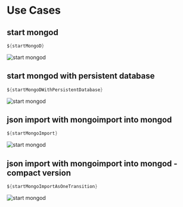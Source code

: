 # Use Cases

## start mongod                                       

```java
${startMongoD}
```

![start mongod](${startMongoD.graph.svg})

## start mongod with persistent database

```java
${startMongoDWithPersistentDatabase}
```

![start mongod](${startMongoDWithPersistentDatabase.graph.svg})
               
## json import with mongoimport into mongod

```java
${startMongoImport}
```

![start mongod](${startMongoImport.graph.svg})

## json import with mongoimport into mongod - compact version

```java
${startMongoImportAsOneTransition}
```

![start mongod](${startMongoImportAsOneTransition.graph.svg})

